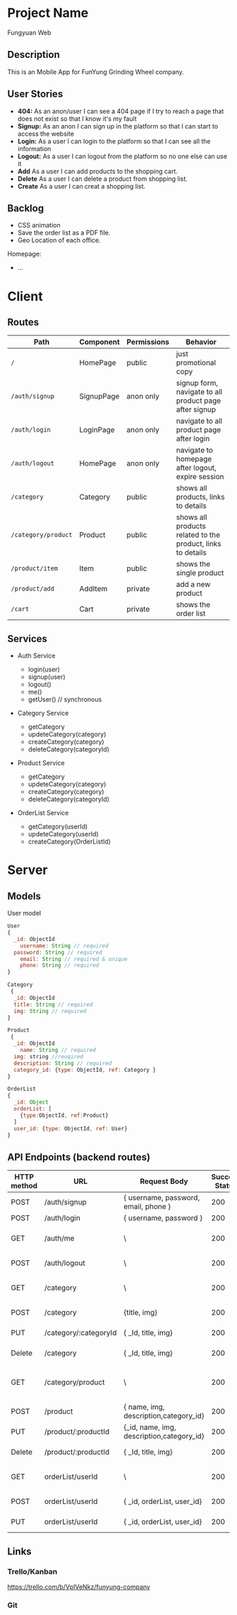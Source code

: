 # Project Name
Fungyuan Web
## Description

This is an Mobile App for FunYung Grinding Wheel company.

## User Stories

-  **404:** As an anon/user I can see a 404 page if I try to reach a page that does not exist so that I know it's my fault
-  **Signup:** As an anon I can sign up in the platform so that I can start to access the website
-  **Login:** As a user I can login to the platform so that I can see all the information
-  **Logout:** As a user I can logout from the platform so no one else can use it
-  **Add** As a user I can add products to the shopping cart.
-  **Delete** As a user I can delete a product from shopping list.
-  **Create** As a user I can creat a shopping list.

## Backlog

- CSS animation
- Save the order list as a PDF file.
- Geo Location of each office.

Homepage:
- ...
  
# Client

## Routes
| Path | Component | Permissions | Behavior | 
|------|--------|--| -------|
| `/` | HomePage| public | just promotional copy|
| `/auth/signup` | SignupPage| anon only| signup form, navigate to all product page after signup|
| `/auth/login` | LoginPage | anon only |navigate to all product page after login |
| `/auth/logout` | HomePage| anon only | navigate to homepage after logout, expire session |
| `/category` | Category| public | shows all products, links to details
| `/category/product` | Product| public | shows all products related to the product, links to details
| `/product/item` | Item| public | shows the single product
| `/product/add` | AddItem | private | add a new product
| `/cart` | Cart| private | shows the order list


## Services

- Auth Service
  - login(user)
  - signup(user)
  - logout()
  - me()
  - getUser() // synchronous


- Category Service
  - getCategory
  - updeteCategory(category)
  - createCategory(category)
  - deleteCategory(categoryId)

- Product Service
  - getCategory
  - updeteCategory(category)
  - createCategory(category)
  - deleteCategory(categoryId)

- OrderList Service
  - getCategory(userId)
  - updeteCategory(userId)
  - createCategory(OrderListId)

# Server

## Models

User model

```js
User 
{
  _id: ObjectId
	username: String // required
  password: String // required
	email: String // required & unique
	phone: String // required
} 
```            
```js
Category
 {
  _id: ObjectId
  title: String // required
  img: String // required
}  
``` 
```js
Product
 {
  _id: ObjectId
	name: String // required
  img: string //reuqired
  description: String // required
  category_id: {type: ObjectId, ref: Category }
} 
``` 
```js
OrderList
{
  _id: Object
  orderList: [
    {type:ObjectId, ref:Product}
  ]
  user_id: {type: ObjectId, ref: User}
}
``` 

## API Endpoints (backend routes)

|HTTP method	|URL|	Request Body	|Success Status|	Error Status|	Description|
|------|--------|--| -------|---|--------|
|POST	|/auth/signup|	{ username, password, email, phone }|	200|	404|	Create a new user
|POST	|/auth/login|	{ username, password }|	200|	404|	User login
|GET	|/auth/me|\	|200|	404|	Retrieve user data object
|POST	|/auth/logout|\ | 200|	404|	Logout the user
|GET	|/category |\ | 200	| 404|	Get all categories for the user
|POST	|/category|{title, img}  |200	| 404|	create category
|PUT	|/category/:categoryId | { _Id, title, img}  |200	| 404|	updeted category
|Delete	|/category|{ _Id, title, img}|200	| 404|	delete category
|GET	|/category/product |\ | 200	| 404|	Get all products from one category
|POST	|/product|{ name, img, description,category_id} |200	| 404|	create category
|PUT	|/product/:productId | {_id, name, img, description,category_id}  |200	| 404|	updeted category
|Delete	|/product/:productId | { _Id, title, img}|200	| 404|	delete category
|GET	|orderList/userId |\ | 200	| 404|	Get the orderlist for the user
|POST	|orderList/userId| { _id, orderList, user_id} |200	| 404|create orderList
|PUT	|orderList/userId | { _id, orderList, user_id}  |200	| 404|	updeted category

## Links

### Trello/Kanban

https://trello.com/b/VplVeNkz/funyung-company

### Git


